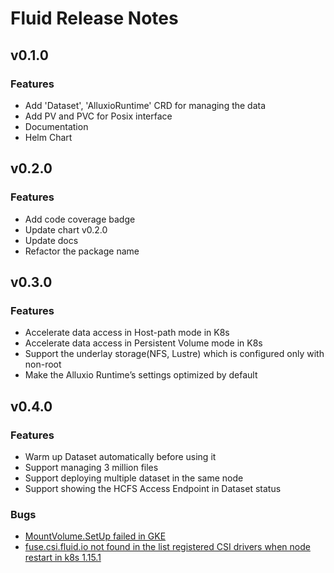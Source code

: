 # Fluid Release Notes

## v0.1.0

### Features

- Add 'Dataset', 'AlluxioRuntime' CRD for managing the data
- Add PV and PVC for Posix interface
- Documentation
- Helm Chart


## v0.2.0

### Features

- Add code coverage badge  
- Update chart v0.2.0  
- Update docs  
- Refactor the package name  


## v0.3.0

### Features

- Accelerate data access in Host-path mode in K8s
- Accelerate data access in Persistent Volume mode in K8s
- Support the underlay storage(NFS, Lustre) which is configured only with non-root
- Make the Alluxio Runtime’s settings optimized by default



## v0.4.0

### Features

- Warm up Dataset automatically before using it
- Support managing 3 million files
- Support deploying multiple dataset in the same node
- Support showing the HCFS Access Endpoint in Dataset status


### Bugs

- [MountVolume.SetUp failed in GKE](https://github.com/fluid-cloudnative/fluid/issues/222)
- [fuse.csi.fluid.io not found in the list registered CSI drivers when node restart in k8s 1.15.1](https://github.com/fluid-cloudnative/fluid/issues/220)